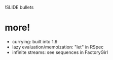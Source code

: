 !SLIDE bullets

# more!

* currying: built into 1.9
* lazy evaluation/memoization: "let" in RSpec
* infinite streams: see sequences in FactoryGirl
